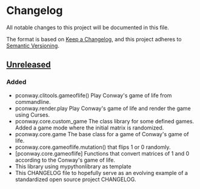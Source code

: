 # Changelog
All notable changes to this project will be documented in this file.

The format is based on [Keep a Changelog](https://keepachangelog.com/en/1.0.0/),
and this project adheres to [Semantic Versioning](https://semver.org/spec/v2.0.0.html).

## [Unreleased]
### Added
- pconway.clitools.gameoflife() Play Conway's game of life from commandline.
- pconway.render.play Play Conway's game of life and render the game using
  Curses.
- pconway.core.custom_game The class library for some defined games.
  Added a game mode where the initial matrix is randomized.
- pconway.core.game The base class for a game of Conway's game of life.
- pconway.core.gameoflife.mutation() that flips 1 or 0 randomly.
- [pconway.core.gameoflife] Functions that convert matrices of 1 and 0
  according to the Conway's game of life.
- This library using mypythonlibrary as template
- This CHANGELOG file to hopefully serve as an evolving example of a
  standardized open source project CHANGELOG.

[Unreleased]: https://github.com/terrencetec/pconway
